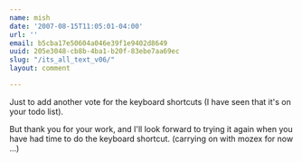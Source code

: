 ```yaml
---
name: mish
date: '2007-08-15T11:05:01-04:00'
url: ''
email: b5cba17e50604a046e39f1e9402d8649
uuid: 205e3048-cb8b-4ba1-b20f-83ebe7aa69ec
slug: "/its_all_text_v06/"
layout: comment

---
```


Just to add another vote for the keyboard shortcuts (I have seen that it's on your todo list).  

But thank you for your work, and I'll look forward to trying it again when you have had time to do the keyboard shortcut.  (carrying on with mozex for now ...)
